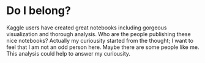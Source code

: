# Do I belong?
Kaggle users have created great notebooks including gorgeous visualization and thorough analysis. 
Who are the people publishing these nice notebooks? 
Actually my curiousity started from the thought; I want to feel that I am not an odd person here. Maybe there are some people like me. This analysis could help to answer my curiousity.
